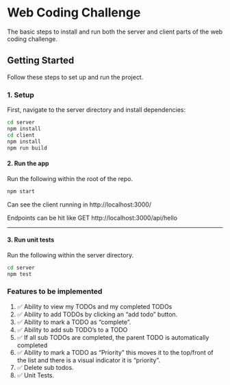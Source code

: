 # Web Coding Challenge

The basic steps to install and run both the server and client parts of the web coding challenge.

## Getting Started

Follow these steps to set up and run the project.

### 1. Setup

First, navigate to the server directory and install dependencies:

```bash
cd server
npm install
cd client
npm install
npm run build
```

#### 2. Run the app

Run the following within the root of the repo.

```bash
npm start
```

Can see the client running in
http://localhost:3000/

Endpoints can be hit like GET http://localhost:3000/api/hello

---

#### 3. Run unit tests

Run the following within the server directory.

```bash
cd server
npm test
```

### Features to be implemented

1. ✅ Ability to view my TODOs and my completed TODOs
2. ✅ Ability to add TODOs by clicking an “add todo” button.
3. ✅ Ability to mark a TODO as “complete”.
4. ✅ Ability to add sub TODO’s to a TODO
5. ✅ If all sub TODOs are completed, the parent TODO is automatically completed
6. ✅ Ability to mark a TODO as “Priority” this moves it to the top/front of the list and there is a visual indicator it is “priority”.
7. ✅ Delete sub todos.
8. ✅ Unit Tests.
